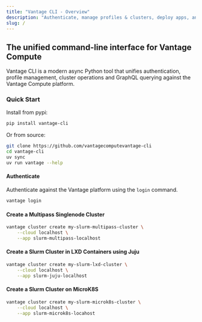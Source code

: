 ```yaml
---
title: "Vantage CLI - Overview"
description: "Authenticate, manage profiles & clusters, deploy apps, and run GraphQL queries against Vantage Compute"
slug: /
---
```


## The unified command-line interface for Vantage Compute

Vantage CLI is a modern async Python tool that unifies authentication, profile management, cluster operations and GraphQL querying against the Vantage Compute platform.


### Quick Start

Install from pypi:

```bash
pip install vantage-cli
```

Or from source:

```bash
git clone https://github.com/vantagecomputevantage-cli
cd vantage-cli
uv sync
uv run vantage --help
```

#### Authenticate

Authenticate against the Vantage platform using the `login` command.

```bash
vantage login
```

#### Create a Multipass Singlenode Cluster

```bash
vantage cluster create my-slurm-multipass-cluster \
    --cloud localhost \
    --app slurm-multipass-localhost
```

#### Create a Slurm Cluster in LXD Containers using Juju

```bash
vantage cluster create my-slurm-lxd-cluster \
    --cloud localhost \
    --app slurm-juju-localhost
```

#### Create a Slurm Cluster on MicroK8S

```bash
vantage cluster create my-slurm-microk8s-cluster \
    --cloud localhost \
    --app slurm-microk8s-locahost
```
